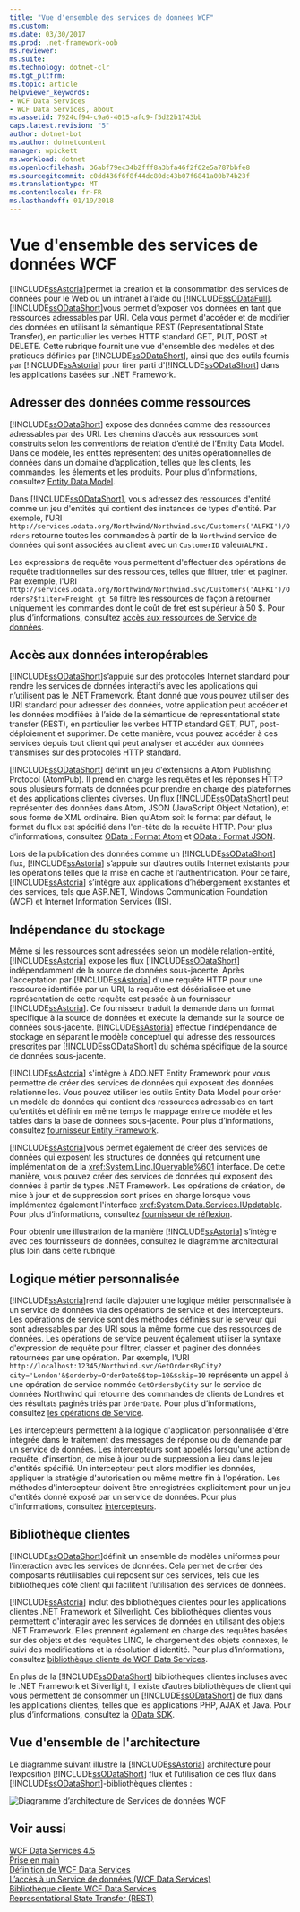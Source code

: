 ```yaml
---
title: "Vue d'ensemble des services de données WCF"
ms.custom: 
ms.date: 03/30/2017
ms.prod: .net-framework-oob
ms.reviewer: 
ms.suite: 
ms.technology: dotnet-clr
ms.tgt_pltfrm: 
ms.topic: article
helpviewer_keywords:
- WCF Data Services
- WCF Data Services, about
ms.assetid: 7924cf94-c9a6-4015-afc9-f5d22b1743bb
caps.latest.revision: "5"
author: dotnet-bot
ms.author: dotnetcontent
manager: wpickett
ms.workload: dotnet
ms.openlocfilehash: 36abf79ec34b2fff8a3bfa46f2f62e5a787bbfe8
ms.sourcegitcommit: c0dd436f6f8f44dc80dc43b07f6841a00b74b23f
ms.translationtype: MT
ms.contentlocale: fr-FR
ms.lasthandoff: 01/19/2018
---
```

# <a name="wcf-data-services-overview"></a>Vue d'ensemble des services de données WCF
[!INCLUDE[ssAstoria](../../../../includes/ssastoria-md.md)]permet la création et la consommation des services de données pour le Web ou un intranet à l’aide du [!INCLUDE[ssODataFull](../../../../includes/ssodatafull-md.md)]. [!INCLUDE[ssODataShort](../../../../includes/ssodatashort-md.md)]vous permet d’exposer vos données en tant que ressources adressables par URI. Cela vous permet d'accéder et de modifier des données en utilisant la sémantique REST (Representational State Transfer), en particulier les verbes HTTP standard GET, PUT, POST et DELETE. Cette rubrique fournit une vue d'ensemble des modèles et des pratiques définies par [!INCLUDE[ssODataShort](../../../../includes/ssodatashort-md.md)], ainsi que des outils fournis par [!INCLUDE[ssAstoria](../../../../includes/ssastoria-md.md)] pour tirer parti d'[!INCLUDE[ssODataShort](../../../../includes/ssodatashort-md.md)] dans les applications basées sur .NET Framework.  
  
## <a name="address-data-as-resources"></a>Adresser des données comme ressources  
 [!INCLUDE[ssODataShort](../../../../includes/ssodatashort-md.md)] expose des données comme des ressources adressables par des URI. Les chemins d’accès aux ressources sont construits selon les conventions de relation d’entité de l’Entity Data Model. Dans ce modèle, les entités représentent des unités opérationnelles de données dans un domaine d’application, telles que les clients, les commandes, les éléments et les produits. Pour plus d’informations, consultez [Entity Data Model](../../../../docs/framework/data/adonet/entity-data-model.md).  
  
 Dans [!INCLUDE[ssODataShort](../../../../includes/ssodatashort-md.md)], vous adressez des ressources d'entité comme un jeu d'entités qui contient des instances de types d'entité. Par exemple, l’URI `http://services.odata.org/Northwind/Northwind.svc/Customers('ALFKI')/Orders` retourne toutes les commandes à partir de la `Northwind` service de données qui sont associées au client avec un `CustomerID` valeur`ALFKI.`  
  
 Les expressions de requête vous permettent d'effectuer des opérations de requête traditionnelles sur des ressources, telles que filtrer, trier et paginer. Par exemple, l'URI `http://services.odata.org/Northwind/Northwind.svc/Customers('ALFKI')/Orders?$filter=Freight gt 50` filtre les ressources de façon à retourner uniquement les commandes dont le coût de fret est supérieur à 50 $. Pour plus d’informations, consultez [accès aux ressources de Service de données](../../../../docs/framework/data/wcf/accessing-data-service-resources-wcf-data-services.md).  
  
## <a name="interoperable-data-access"></a>Accès aux données interopérables  
 [!INCLUDE[ssODataShort](../../../../includes/ssodatashort-md.md)]s’appuie sur des protocoles Internet standard pour rendre les services de données interactifs avec les applications qui n’utilisent pas le .NET Framework. Étant donné que vous pouvez utiliser des URI standard pour adresser des données, votre application peut accéder et les données modifiées à l’aide de la sémantique de representational state transfer (REST), en particulier les verbes HTTP standard GET, PUT, post-déploiement et supprimer. De cette manière, vous pouvez accéder à ces services depuis tout client qui peut analyser et accéder aux données transmises sur des protocoles HTTP standard.  
  
 [!INCLUDE[ssODataShort](../../../../includes/ssodatashort-md.md)] définit un jeu d'extensions à Atom Publishing Protocol (AtomPub). Il prend en charge les requêtes et les réponses HTTP sous plusieurs formats de données pour prendre en charge des plateformes et des applications clientes diverses. Un flux [!INCLUDE[ssODataShort](../../../../includes/ssodatashort-md.md)] peut représenter des données dans Atom, JSON (JavaScript Object Notation), et sous forme de XML ordinaire. Bien qu'Atom soit le format par défaut, le format du flux est spécifié dans l'en-tête de la requête HTTP. Pour plus d’informations, consultez [OData : Format Atom](http://go.microsoft.com/fwlink/?LinkID=185794) et [OData : Format JSON](http://go.microsoft.com/fwlink/?LinkID=185795).  
  
 Lors de la publication des données comme un [!INCLUDE[ssODataShort](../../../../includes/ssodatashort-md.md)] flux, [!INCLUDE[ssAstoria](../../../../includes/ssastoria-md.md)] s’appuie sur d’autres outils Internet existants pour les opérations telles que la mise en cache et l’authentification. Pour ce faire, [!INCLUDE[ssAstoria](../../../../includes/ssastoria-md.md)] s’intègre aux applications d’hébergement existantes et des services, tels que ASP.NET, Windows Communication Foundation (WCF) et Internet Information Services (IIS).  
  
## <a name="storage-independence"></a>Indépendance du stockage  
 Même si les ressources sont adressées selon un modèle relation-entité, [!INCLUDE[ssAstoria](../../../../includes/ssastoria-md.md)] expose les flux [!INCLUDE[ssODataShort](../../../../includes/ssodatashort-md.md)] indépendamment de la source de données sous-jacente. Après l'acceptation par [!INCLUDE[ssAstoria](../../../../includes/ssastoria-md.md)] d'une requête HTTP pour une ressource identifiée par un URI, la requête est désérialisée et une représentation de cette requête est passée à un fournisseur [!INCLUDE[ssAstoria](../../../../includes/ssastoria-md.md)]. Ce fournisseur traduit la demande dans un format spécifique à la source de données et exécute la demande sur la source de données sous-jacente. [!INCLUDE[ssAstoria](../../../../includes/ssastoria-md.md)] effectue l'indépendance de stockage en séparant le modèle conceptuel qui adresse des ressources prescrites par [!INCLUDE[ssODataShort](../../../../includes/ssodatashort-md.md)] du schéma spécifique de la source de données sous-jacente.  
  
 [!INCLUDE[ssAstoria](../../../../includes/ssastoria-md.md)] s'intègre à ADO.NET Entity Framework pour vous permettre de créer des services de données qui exposent des données relationnelles. Vous pouvez utiliser les outils Entity Data Model pour créer un modèle de données qui contient des ressources adressables en tant qu'entités et définir en même temps le mappage entre ce modèle et les tables dans la base de données sous-jacente. Pour plus d’informations, consultez [fournisseur Entity Framework](../../../../docs/framework/data/wcf/entity-framework-provider-wcf-data-services.md).  
  
 [!INCLUDE[ssAstoria](../../../../includes/ssastoria-md.md)]vous permet également de créer des services de données qui exposent les structures de données qui retournent une implémentation de la <xref:System.Linq.IQueryable%601> interface. De cette manière, vous pouvez créer des services de données qui exposent des données à partir de types .NET Framework. Les opérations de création, de mise à jour et de suppression sont prises en charge lorsque vous implémentez également l'interface <xref:System.Data.Services.IUpdatable>. Pour plus d’informations, consultez [fournisseur de réflexion](../../../../docs/framework/data/wcf/reflection-provider-wcf-data-services.md).  
  
 Pour obtenir une illustration de la manière [!INCLUDE[ssAstoria](../../../../includes/ssastoria-md.md)] s’intègre avec ces fournisseurs de données, consultez le diagramme architectural plus loin dans cette rubrique.  
  
## <a name="custom-business-logic"></a>Logique métier personnalisée  
 [!INCLUDE[ssAstoria](../../../../includes/ssastoria-md.md)]rend facile d’ajouter une logique métier personnalisée à un service de données via des opérations de service et des intercepteurs. Les opérations de service sont des méthodes définies sur le serveur qui sont adressables par des URI sous la même forme que des ressources de données. Les opérations de service peuvent également utiliser la syntaxe d'expression de requête pour filtrer, classer et paginer des données retournées par une opération. Par exemple, l'URI `http://localhost:12345/Northwind.svc/GetOrdersByCity?city='London'&$orderby=OrderDate&$top=10&$skip=10` représente un appel à une opération de service nommée `GetOrdersByCity` sur le service de données Northwind qui retourne des commandes de clients de Londres et des résultats paginés triés par `OrderDate`. Pour plus d’informations, consultez [les opérations de Service](../../../../docs/framework/data/wcf/service-operations-wcf-data-services.md).  
  
 Les intercepteurs permettent à la logique d'application personnalisée d'être intégrée dans le traitement des messages de réponse ou de demande par un service de données. Les intercepteurs sont appelés lorsqu'une action de requête, d'insertion, de mise à jour ou de suppression a lieu dans le jeu d'entités spécifié. Un intercepteur peut alors modifier les données, appliquer la stratégie d'autorisation ou même mettre fin à l'opération. Les méthodes d'intercepteur doivent être enregistrées explicitement pour un jeu d'entités donné exposé par un service de données. Pour plus d’informations, consultez [intercepteurs](../../../../docs/framework/data/wcf/interceptors-wcf-data-services.md).  
  
## <a name="client-libraries"></a>Bibliothèque clientes  
 [!INCLUDE[ssODataShort](../../../../includes/ssodatashort-md.md)]définit un ensemble de modèles uniformes pour l’interaction avec les services de données. Cela permet de créer des composants réutilisables qui reposent sur ces services, tels que les bibliothèques côté client qui facilitent l’utilisation des services de données.  
  
 [!INCLUDE[ssAstoria](../../../../includes/ssastoria-md.md)] inclut des bibliothèques clientes pour les applications clientes .NET Framework et Silverlight. Ces bibliothèques clientes vous permettent d'interagir avec les services de données en utilisant des objets .NET Framework. Elles prennent également en charge des requêtes basées sur des objets et des requêtes LINQ, le chargement des objets connexes, le suivi des modifications et la résolution d'identité. Pour plus d’informations, consultez [bibliothèque cliente de WCF Data Services](../../../../docs/framework/data/wcf/wcf-data-services-client-library.md).  
  
 En plus de la [!INCLUDE[ssODataShort](../../../../includes/ssodatashort-md.md)] bibliothèques clientes incluses avec le .NET Framework et Silverlight, il existe d’autres bibliothèques de client qui vous permettent de consommer un [!INCLUDE[ssODataShort](../../../../includes/ssodatashort-md.md)] de flux dans les applications clientes, telles que les applications PHP, AJAX et Java. Pour plus d’informations, consultez la [OData SDK](http://go.microsoft.com/fwlink/?LinkID=185796).  
  
## <a name="architecture-overview"></a>Vue d'ensemble de l'architecture  
 Le diagramme suivant illustre la [!INCLUDE[ssAstoria](../../../../includes/ssastoria-md.md)] architecture pour l’exposition [!INCLUDE[ssODataShort](../../../../includes/ssodatashort-md.md)] flux et l’utilisation de ces flux dans [!INCLUDE[ssODataShort](../../../../includes/ssodatashort-md.md)]-bibliothèques clientes :  
  
 ![Diagramme d’architecture de Services de données WCF](../../../../docs/framework/data/wcf/media/astoriaservicearch.gif "AstoriaServiceArch")  
  
## <a name="see-also"></a>Voir aussi  
 [WCF Data Services 4.5](../../../../docs/framework/data/wcf/index.md)  
 [Prise en main](../../../../docs/framework/data/wcf/getting-started-with-wcf-data-services.md)  
 [Définition de WCF Data Services](../../../../docs/framework/data/wcf/defining-wcf-data-services.md)  
 [L’accès à un Service de données (WCF Data Services)](http://msdn.microsoft.com/library/1e54a2b9-2ec6-4002-b8f8-c1d8df37c350)  
 [Bibliothèque cliente WCF Data Services](../../../../docs/framework/data/wcf/wcf-data-services-client-library.md)  
 [Representational State Transfer (REST)](http://go.microsoft.com/fwlink/?LinkId=113919)
